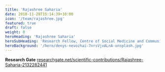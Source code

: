 ```yaml
---
title: 'Rajashree Saharia'
date: 2018-11-28T15:14:39+10:00
icon: '/team/rajashree.jpg'
featured: true
draft: false
weight: 8
heroHeading: 'Rajashree Saharia'
heroSubHeading: 'Research Fellow, Centre of Social Medicine and Community Health Jawaharlal Nehru University, New Delhi'
heroBackground: '/hero/denys-nevozhai-7nrsVjvALnA-unsplash.jpg'
---
```


**Research Gate** [researchgate.net/scientific-contributions/Rajashree-Saharia-2132282441](https://www.researchgate.net/scientific-contributions/Rajashree-Saharia-2132282441)